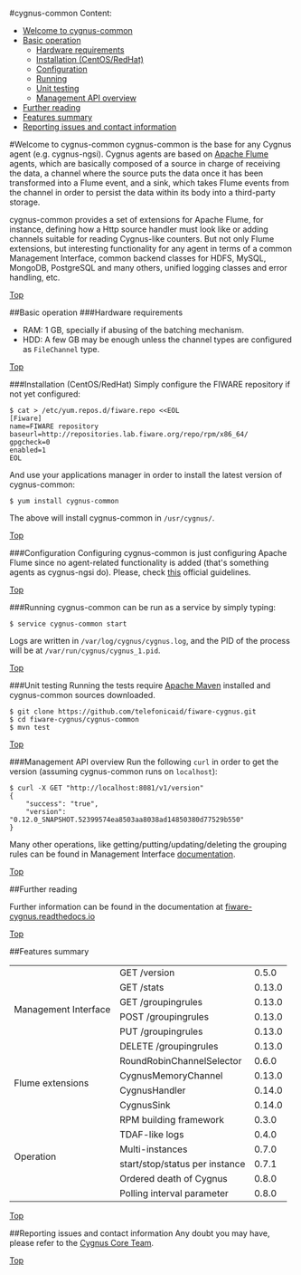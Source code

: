 #<a name="top"></a>cygnus-common
Content:

* [Welcome to cygnus-common](#section1)
* [Basic operation](#section2)
    * [Hardware requirements](#section2.1)
    * [Installation (CentOS/RedHat)](#section2.2)
    * [Configuration](#section2.3)
    * [Running](#section2.4)
    * [Unit testing](#section2.5)
    * [Management API overview](#section2.6)
* [Further reading](#section3)
* [Features summary](#section4)
* [Reporting issues and contact information](#section5)

#<a name="section1"></a>Welcome to cygnus-common
cygnus-common is the base for any Cygnus agent (e.g. cygnus-ngsi). Cygnus agents are based on [Apache Flume](http://flume.apache.org/) agents, which are basically composed of a source in charge of receiving the data, a channel where the source puts the data once it has been transformed into a Flume event, and a sink, which takes Flume events from the channel in order to persist the data within its body into a third-party storage.

cygnus-common provides a set of extensions for Apache Flume, for instance, defining how a Http source handler must look like or adding channels suitable for reading Cygnus-like counters. But not only Flume extensions, but interesting functionality for any agent in terms of a common Management Interface, common backend classes for HDFS, MySQL, MongoDB, PostgreSQL and many others, unified logging classes and error handling, etc.

[Top](#top)

##<a name="section2"></a>Basic operation
###<a name="section2.1"></a>Hardware requirements
* RAM: 1 GB, specially if abusing of the batching mechanism.
* HDD: A few GB may be enough unless the channel types are configured as `FileChannel` type.

[Top](#top)

###<a name="section2.2"></a>Installation (CentOS/RedHat)
Simply configure the FIWARE repository if not yet configured:

    $ cat > /etc/yum.repos.d/fiware.repo <<EOL
    [Fiware]
    name=FIWARE repository
    baseurl=http://repositories.lab.fiware.org/repo/rpm/x86_64/
    gpgcheck=0
    enabled=1
    EOL

And use your applications manager in order to install the latest version of cygnus-common:

    $ yum install cygnus-common

The above will install cygnus-common in `/usr/cygnus/`.

[Top](#top)

###<a name="section2.3"></a>Configuration
Configuring cygnus-common is just configuring Apache Flume since no agent-related functionality is added (that's something agents as cygnus-ngsi do). Please, check [this](https://flume.apache.org/FlumeUserGuide.html#setup) official guidelines.

[Top](#top)

###<a name="section2.4"></a>Running
cygnus-common can be run as a service by simply typing:

    $ service cygnus-common start

Logs are written in `/var/log/cygnus/cygnus.log`, and the PID of the process will be at `/var/run/cygnus/cygnus_1.pid`.

[Top](#top)

###<a name="section2.5"></a>Unit testing
Running the tests require [Apache Maven](https://maven.apache.org/) installed and cygnus-common sources downloaded.

    $ git clone https://github.com/telefonicaid/fiware-cygnus.git
    $ cd fiware-cygnus/cygnus-common
    $ mvn test

[Top](#top)

###<a name="section2.6"></a>Management API overview
Run the following `curl` in order to get the version (assuming cygnus-common runs on `localhost`):

```
$ curl -X GET "http://localhost:8081/v1/version"
{
    "success": "true",
    "version": "0.12.0_SNAPSHOT.52399574ea8503aa8038ad14850380d77529b550"
}
```

Many other operations, like getting/putting/updating/deleting the grouping rules can be found in Management Interface [documentation](./doc/installation_and_administration_guide/management_interface.md).

[Top](#top)

##<a name="section3"></a>Further reading

Further information can be found in the documentation at [fiware-cygnus.readthedocs.io](https://fiware-cygnus.readthedocs.io)

[Top](#top)

##<a name="section4"></a>Features summary
<table>
  <tr><td rowspan="6">Management Interface</td><td>GET /version</td><td>0.5.0</td></tr>
  <tr><td>GET /stats</td><td>0.13.0</td></tr>
  <tr><td>GET /groupingrules</td><td>0.13.0</td></tr>
  <tr><td>POST /groupingrules</td><td>0.13.0</td></tr>
  <tr><td>PUT /groupingrules</td><td>0.13.0</td></tr>
  <tr><td>DELETE /groupingrules</td><td>0.13.0</td></tr>
  <tr><td rowspan="4">Flume extensions</td><td>RoundRobinChannelSelector</td><td>0.6.0</td></tr>
  <tr><td>CygnusMemoryChannel</td><td>0.13.0</td></tr>
  <tr><td>CygnusHandler</td><td>0.14.0</td></tr>
  <tr><td>CygnusSink</td><td>0.14.0</td></tr>
  <tr><td rowspan="6">Operation</td><td>RPM building framework</td><td>0.3.0</td></tr>
  <tr><td>TDAF-like logs</td><td>0.4.0</td></tr>
  <tr><td>Multi-instances</td><td>0.7.0</td></tr>
  <tr><td>start/stop/status per instance</td><td>0.7.1</td></tr>
  <tr><td>Ordered death of Cygnus</td><td>0.8.0</td></tr>
  <tr><td>Polling interval parameter</td><td>0.8.0</td></tr>
</table>

[Top](#top)

##<a name="section5"></a>Reporting issues and contact information
Any doubt you may have, please refer to the [Cygnus Core Team](./reporting_issues_and_contact.md).

[Top](#top)
